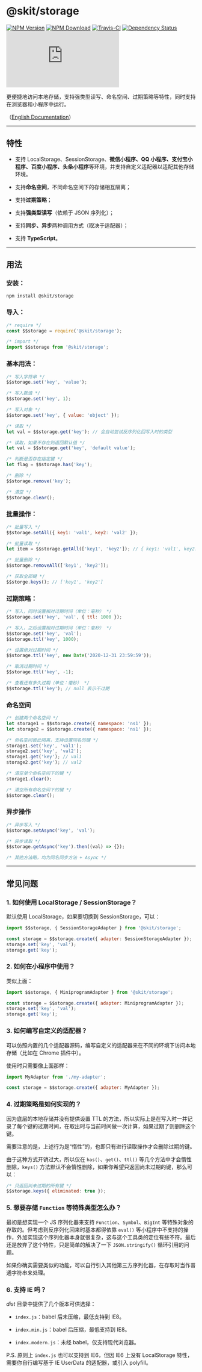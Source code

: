 # @skit/storage

[![NPM Version](https://img.shields.io/npm/v/@skit/storage.svg?sanitize=true)](https://www.npmjs.com/package/@skit/storage)
[![NPM Download](https://img.shields.io/npm/dm/@skit/storage.svg?sanitize=true)](https://www.npmjs.com/package/@skit/storage)
[![Travis-CI](https://travis-ci.org/fudiwei/skit-storage.js.svg?branch=main)](https://travis-ci.org/fudiwei/skit-storage.js)
[![Dependency Status](https://david-dm.org/fudiwei/skit-storage.js.svg)](https://david-dm.org/fudiwei/skit-storage.js)
[![License](https://img.shields.io/github/license/fudiwei/skit-storage.js)](https://mit-license.org/)

更便捷地访问本地存储，支持强类型读写、命名空间、过期策略等特性，同时支持在浏览器和小程序中运行。

（[English Documentation](./README.md)）

---

## 特性

-   支持 LocalStorage、SessionStorage、**微信小程序、QQ 小程序、支付宝小程序、百度小程序、头条小程序**等环境，并支持自定义适配器以适配其他存储环境。

-   支持**命名空间**，不同命名空间下的存储相互隔离；

-   支持**过期策略**；

-   支持**强类型读写**（依赖于 JSON 序列化）；

-   支持**同步、异步**两种调用方式（取决于适配器）；

-   支持 **TypeScript**。

---

## 用法

### 安装：

```shell
npm install @skit/storage
```

### 导入：

```javascript
/* require */
const $$storage = require('@skit/storage');

/* import */
import $$storage from '@skit/storage';
```

### 基本用法：

```javascript
/* 写入字符串 */
$$storage.set('key', 'value');

/* 写入数值 */
$$storage.set('key', 1);

/* 写入对象 */
$$storage.set('key', { value: 'object' });

/* 读取 */
let val = $$storage.get('key'); // 会自动尝试反序列化回写入时的类型

/* 读取，如果不存在则返回默认值 */
let val = $$storage.get('key', 'default value');

/* 判断是否存在指定键 */
let flag = $$storage.has('key');

/* 删除 */
$$storage.remove('key');

/* 清空 */
$$storage.clear();
```

### 批量操作：

```javascript
/* 批量写入 */
$$storage.setAll({ key1: 'val1', key2: 'val2' });

/* 批量读取 */
let item = $$storage.getAll(['key1', 'key2']); // { key1: 'val1', key2: 'val2' }

/* 批量删除 */
$$storage.removeAll(['key1', 'key2']);

/* 获取全部键 */
$$storge.keys(); // ['key1', 'key2']
```

### 过期策略：

```javascript
/* 写入，同时设置相对过期时间（单位：毫秒） */
$$storage.set('key', 'val', { ttl: 1000 });

/* 写入，之后设置相对过期时间（单位：毫秒） */
$$storage.set('key', 'val');
$$storage.ttl('key', 1000);

/* 设置绝对过期时间 */
$$storage.ttl('key', new Date('2020-12-31 23:59:59'));

/* 取消过期时间 */
$$storage.ttl('key', -1);

/* 查看还有多久过期（单位：毫秒） */
$$storage.ttl('key'); // null 表示不过期
```

### 命名空间

```javascript
/* 创建两个命名空间 */
let storage1 = $$storage.create({ namespace: 'ns1' });
let storage2 = $$storage.create({ namespace: 'ns1' });

/* 命名空间彼此隔离，支持设置同名的键 */
storage1.set('key', 'val1');
storage2.set('key', 'val2');
storage1.get('key'); // val1
storage2.get('key'); // val2

/* 清空单个命名空间下的键 */
storage1.clear();

/* 清空所有命名空间下的键 */
$$storage.clear();
```

### 异步操作

```javascript
/* 异步写入 */
$$storage.setAsync('key', 'val');

/* 异步读取 */
$$storage.getAsync('key').then((val) => {});

/* 其他方法略，均为同名同步方法 + Async */
```

---

## 常见问题

### 1. 如何使用 LocalStorage / SessionStorage？

默认使用 LocalStorage，如果要切换到 SessionStorage，可以：

```javascript
import $$storage, { SessionStorageAdapter } from '@skit/storage';

const storage = $$storage.create({ adapter: SessionStorageAdapter });
storage.set('key', 'val');
storage.get('key');
```

### 2. 如何在小程序中使用？

类似上面：

```javascript
import $$storage, { MiniprogramAdapter } from '@skit/storage';

const storage = $$storage.create({ adapter: MiniprogramAdapter });
storage.set('key', 'val');
storage.get('key');
```

### 3. 如何编写自定义的适配器？

可以仿照内置的几个适配器源码，编写自定义的适配器来在不同的环境下访问本地存储（比如在 Chrome 插件中）。

使用时只需要像上面那样：

```javascript
import MyAdapter from './my-adapter';

const storage = $$storage.create({ adapter: MyAdapter });
```

### 4. 过期策略是如何实现的？

因为底层的本地存储并没有提供设置 TTL 的方法，所以实际上是在写入时一并记录了每个键的过期时间，在取出时与当前时间做一次计算，如果过期了则删除这个键。

需要注意的是，上述行为是“惰性”的，也即只有进行读取操作才会删除过期的键。

由于这种方式开销过大，所以仅在 `has()`、`get()`、`ttl()` 等几个方法中才会惰性删除，`keys()` 方法默认不会惰性删除，如果你希望只返回尚未过期的键，那么可以：

```javascript
/* 只返回尚未过期的所有键 */
$$storage.keys({ eliminated: true });
```

### 5. 想要存储 `Function` 等特殊类型怎么办？

最初是想实现一个 JS 序列化器来支持 `Function`、`Symbol`、`BigInt` 等特殊对象的存取的。但考虑到反序列化回来时基本都得依靠 `eval()` 等小程序中不支持的操作，外加实现这个序列化器本身就很复杂，这与这个工具类的定位有些不符。最后还是放弃了这个特性，只是简单的解决了一下 `JSON.stringify()` 循环引用的问题。

如果你确实需要类似的功能，可以自行引入其他第三方序列化器，在存取时当作普通字符串来处理。

### 6. 支持 IE 吗？

_dist_ 目录中提供了几个版本可供选择：

-   `index.js`：babel 后未压缩，最低支持到 IE8。

-   `index.min.js`：babel 后压缩，最低支持到 IE8。

-   `index.modern.js`：未经 babel，仅支持现代浏览器。

P.S. 原则上 `index.js` 也可以支持到 IE6，但因 IE6 上没有 LocalStorage 特性，需要你自行编写基于 IE UserData 的适配器，或引入 polyfill。
